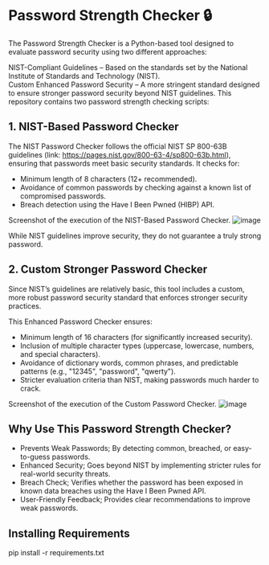 # Password Strength Checker 🔒
The Password Strength Checker is a Python-based tool designed to evaluate password security using two different approaches:

NIST-Compliant Guidelines – Based on the standards set by the National Institute of Standards and Technology (NIST).                                                                                         
Custom Enhanced Password Security – A more stringent standard designed to ensure stronger password security beyond NIST guidelines.
This repository contains two password strength checking scripts:

## 1. NIST-Based Password Checker
The NIST Password Checker follows the official NIST SP 800-63B guidelines (link: https://pages.nist.gov/800-63-4/sp800-63b.html), ensuring that passwords meet basic security standards. It checks for:
- Minimum length of 8 characters (12+ recommended).
- Avoidance of common passwords by checking against a known list of compromised passwords.
- Breach detection using the Have I Been Pwned (HIBP) API.

Screenshot of the execution of the NIST-Based Password Checker.
![image](https://github.com/user-attachments/assets/d1479b52-c612-4ca4-aa74-22fff196a2a1)


While NIST guidelines improve security, they do not guarantee a truly strong password.

## 2. Custom Stronger Password Checker
Since NIST’s guidelines are relatively basic, this tool includes a custom, more robust password security standard that enforces stronger security practices.

This Enhanced Password Checker ensures:
- Minimum length of 16 characters (for significantly increased security).
- Inclusion of multiple character types (uppercase, lowercase, numbers, and special characters).
- Avoidance of dictionary words, common phrases, and predictable patterns (e.g., "12345", "password", "qwerty").
- Stricter evaluation criteria than NIST, making passwords much harder to crack.

Screenshot of the execution of the Custom Password Checker.
![image](https://github.com/user-attachments/assets/e0a4af5e-0087-478c-afb3-614740d29075)


## Why Use This Password Strength Checker?
- Prevents Weak Passwords; By detecting common, breached, or easy-to-guess passwords.
- Enhanced Security; Goes beyond NIST by implementing stricter rules for real-world security threats.
- Breach Check; Verifies whether the password has been exposed in known data breaches using the Have I Been Pwned API.
- User-Friendly Feedback; Provides clear recommendations to improve weak passwords.

## Installing Requirements
pip install -r requirements.txt
